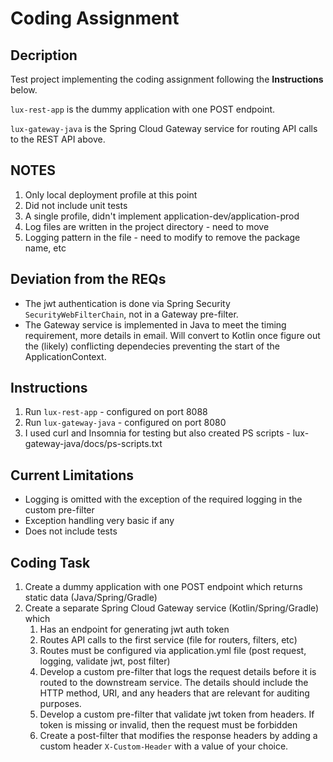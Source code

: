 # Coding Assignment

## Decription
Test project implementing the coding assignment following the **Instructions** below.

`lux-rest-app` is the dummy application with one POST endpoint.

`lux-gateway-java` is the Spring Cloud Gateway service for routing API calls to the REST API above.

## NOTES
1. Only local deployment profile at this point
2. Did not include unit tests
3. A single profile, didn't implement application-dev/application-prod
4. Log files are written in the project directory - need to move
5. Logging pattern in the file - need to modify to remove the package name, etc

## Deviation from the REQs
- The jwt authentication is done via Spring Security `SecurityWebFilterChain`, not in a Gateway pre-filter.
- The Gateway service is implemented in Java to meet the timing requirement, more details in email. Will convert to Kotlin once figure out the (likely) conflicting dependecies preventing the start of the ApplicationContext.

## Instructions
1. Run `lux-rest-app` - configured on port 8088
2. Run `lux-gateway-java` - configured on port 8080
3. I used curl and Insomnia for testing but also created PS scripts - lux-gateway-java/docs/ps-scripts.txt 

## Current Limitations
- Logging is omitted with the exception of the required logging in the custom pre-filter
- Exception handling very basic if any
- Does not include tests

## Coding Task
1. Create a dummy application with one POST endpoint which returns static data (Java/Spring/Gradle)
2. Create a separate Spring Cloud Gateway service (Kotlin/Spring/Gradle) which
    1. Has an endpoint for generating jwt auth token
    2. Routes API calls to the first service (file for routers, filters, etc) 
    3. Routes must be configured via application.yml file (post request, logging, validate jwt, post filter)
    4. Develop a custom pre-filter that logs the request details before it is routed to the downstream service. The details should include the HTTP method, URI, and any headers that are relevant for auditing purposes.
    5. Develop a custom pre-filter that validate jwt token from headers. If token is missing or invalid, then the request must be forbidden
    6. Create a post-filter that modifies the response headers by adding a custom header `X-Custom-Header` with a value of your choice.


